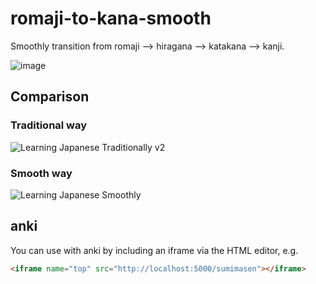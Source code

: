 # romaji-to-kana-smooth

Smoothly transition from romaji ⟶ hiragana ⟶ katakana ⟶ kanji.

![image](https://user-images.githubusercontent.com/2068912/74113470-2bf6f980-4b59-11ea-88e9-af0955ea471b.png)

## Comparison

### Traditional way

![Learning Japanese Traditionally v2](https://user-images.githubusercontent.com/2068912/74687363-0e451800-5189-11ea-8df4-3058be711c0e.png)

### Smooth way

![Learning Japanese Smoothly](https://user-images.githubusercontent.com/2068912/74687287-d938c580-5188-11ea-8b38-bdaa2c8f86ee.png)

## anki

You can use with anki by including an iframe via the HTML editor, e.g.

```html
<iframe name="top" src="http://localhost:5000/sumimasen"></iframe>
```
